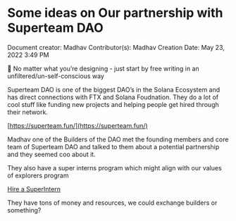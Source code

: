 # Some ideas on Our partnership with Superteam DAO

Document creator: Madhav
Contributor(s): Madhav
Creation Date: May 23, 2022 3:49 PM

<aside>
🌱 No matter what you’re designing - just start by free writing in an unfiltered/un-self-conscious way

</aside>

Superteam DAO is one of the biggest DAO’s in the Solana Ecosystem and has direct connections with FTX and Solana Foudnation. They do a lot of cool stuff like funding new projects and helping people get hired through their network. 

[https://superteam.fun/](https://superteam.fun/)

Madhav one of the Builders of the DAO met the founding members and core team of Superteam DAO and talked to them about a potential partnership and they seemed coo about it. 

They also have a super interns program which might align with our values of explorers program 

[Hire a SuperIntern](https://superteam.fun/hire-a-superintern)

They have tons of money and resources, we could exchange builders or something?